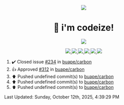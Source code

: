 <p align="center">
    <img src="https://avatars.githubusercontent.com/u/63158950?s=400&u=dd76c829ae30921e131dcbe7c830dc368e2d6e8a&v=4" />
</p>

<h1 align="center">
    👋 i'm codeize!
</h1>

<p align="center">
  <a href="https://skillicons.dev">
    <img align="center" src="https://skillicons.dev/icons?i=discord,bots,ts,nodejs,mysql,postgresql,react,nextjs,tailwindcss" />
  </a>
</p>

<p align="center">
  <a href="https://discord.com/users/668423998777982997">
    <img src="https://nocache.advaith.workers.dev?url=https://img.shields.io/endpoint?url=https://dev.discordprofiles.me/api/badge/status/668423998777982997?simple=true" />
    <img src="https://nocache.advaith.workers.dev?url=https://img.shields.io/endpoint?url=https://dev.discordprofiles.me/api/badge/vscode/668423998777982997" />
    <img src="https://nocache.advaith.workers.dev?url=https://img.shields.io/endpoint?url=https://dev.discordprofiles.me/api/badge/playing/668423998777982997" />
    <img src="https://nocache.advaith.workers.dev?url=https://img.shields.io/endpoint?url=https://dev.discordprofiles.me/api/badge/spotify/668423998777982997" />
    <img src="https://komarev.com/ghpvc/?username=codeize" />
    <img src="https://hits.link/hits?url=https%3A%2F%2Fgithub.com%2FCodeize" />
  </a>
</p>

<!--RECENT_ACTIVITY:start-->
1. ✔️ Closed issue [#234](https://github.com/buape/carbon/issues/234) in [buape/carbon](https://github.com/buape/carbon)<br>
2. 👍 Approved [#312](https://github.com/buape/carbon/pull/312#pullrequestreview-3327145106) in [buape/carbon](https://github.com/buape/carbon)<br>
3. ⬆️ Pushed undefined commit(s) to [buape/carbon](https://github.com/buape/carbon)<br>
4. ⬆️ Pushed undefined commit(s) to [buape/carbon](https://github.com/buape/carbon)<br>
5. ⬆️ Pushed undefined commit(s) to [buape/carbon](https://github.com/buape/carbon)<br>
<!--RECENT_ACTIVITY:end-->

<!--RECENT_ACTIVITY:last_update-->
Last Updated: Sunday, October 12th, 2025, 4:39:29 PM
<!--RECENT_ACTIVITY:last_update_end-->

